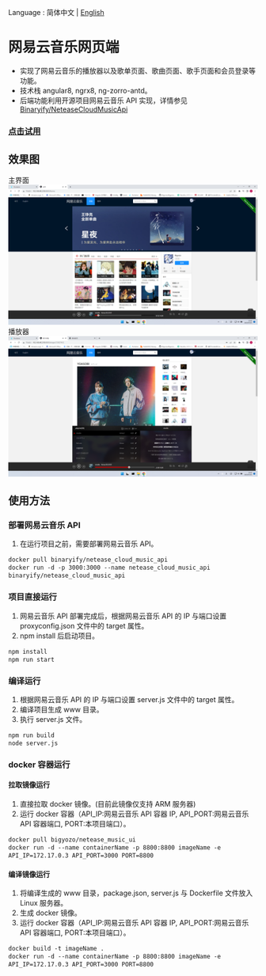 Language : 简体中文 | [English](./README.md)

# 网易云音乐网页端

- 实现了网易云音乐的播放器以及歌单页面、歌曲页面、歌手页面和会员登录等功能。
- 技术栈 angular8, ngrx8, ng-zorro-antd。
- 后端功能利用开源项目网易云音乐 API 实现，详情参见
  [Binaryify/NeteaseCloudMusicApi](https://github.com/Binaryify/NeteaseCloudMusicApi)

### [点击试用](http://zhangfanglong.click)

## 效果图

主界面
![主界面](/src/assets/images/main.png)
播放器
![播放器](/src/assets/images/player.png)

## 使用方法

### 部署网易云音乐 API

1. 在运行项目之前，需要部署网易云音乐 API。

```shell
docker pull binaryify/netease_cloud_music_api
docker run -d -p 3000:3000 --name netease_cloud_music_api binaryify/netease_cloud_music_api
```

### 项目直接运行

1. 网易云音乐 API 部署完成后，根据网易云音乐 API 的 IP 与端口设置 proxyconfig.json 文件中的 target 属性。
2. npm install 后启动项目。

```shell
npm install
npm run start
```

### 编译运行

1. 根据网易云音乐 API 的 IP 与端口设置 server.js 文件中的 target 属性。
2. 编译项目生成 www 目录。
3. 执行 server.js 文件。

```shell
npm run build
node server.js
```

### docker 容器运行

#### 拉取镜像运行

1. 直接拉取 docker 镜像。(目前此镜像仅支持 ARM 服务器)
2. 运行 docker 容器（API_IP:网易云音乐 API 容器 IP, API_PORT:网易云音乐 API 容器端口, PORT:本项目端口）。

```shell
docker pull bigyozo/netease_music_ui
docker run -d --name containerName -p 8800:8800 imageName -e API_IP=172.17.0.3 API_PORT=3000 PORT=8800
```

#### 编译镜像运行

1. 将编译生成的 www 目录，package.json, server.js 与 Dockerfile 文件放入 Linux 服务器。
2. 生成 docker 镜像。
3. 运行 docker 容器（API_IP:网易云音乐 API 容器 IP, API_PORT:网易云音乐 API 容器端口, PORT:本项目端口）。

```shell
docker build -t imageName .
docker run -d --name containerName -p 8800:8800 imageName -e API_IP=172.17.0.3 API_PORT=3000 PORT=8800
```
